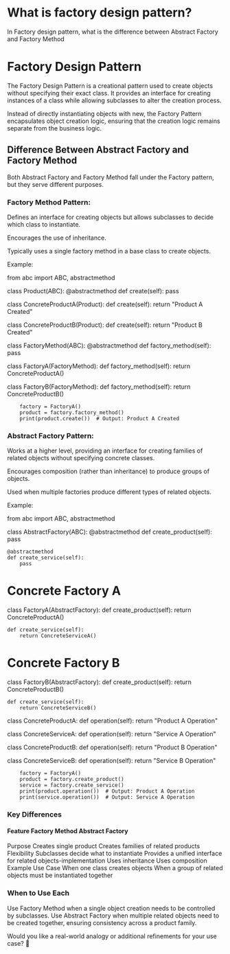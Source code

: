 # What is factory design pattern?
In Factory design pattern, what is the difference between Abstract Factory and Factory Method

# Factory Design Pattern
The Factory Design Pattern is a creational pattern used to create objects without specifying their exact class. It provides an interface for creating instances of a class while allowing subclasses to alter the creation process.

Instead of directly instantiating objects with new, the Factory Pattern encapsulates object creation logic, ensuring that the creation logic remains separate from the business logic.

## Difference Between Abstract Factory and Factory Method

Both Abstract Factory and Factory Method fall under the Factory pattern, but they serve different purposes.

### Factory Method Pattern:

Defines an interface for creating objects but allows subclasses to decide which class to instantiate.

Encourages the use of inheritance.

Typically uses a single factory method in a base class to create objects.

Example:

from abc import ABC, abstractmethod

class Product(ABC):
    @abstractmethod
    def create(self):
        pass

class ConcreteProductA(Product):
    def create(self):
        return "Product A Created"

class ConcreteProductB(Product):
    def create(self):
        return "Product B Created"

class FactoryMethod(ABC):
    @abstractmethod
    def factory_method(self):
        pass

class FactoryA(FactoryMethod):
    def factory_method(self):
        return ConcreteProductA()

class FactoryB(FactoryMethod):
    def factory_method(self):
        return ConcreteProductB()

<!-- Usage -->
```
    factory = FactoryA()
    product = factory.factory_method()
    print(product.create())  # Output: Product A Created
```

### Abstract Factory Pattern:
Works at a higher level, providing an interface for creating families of related objects without specifying concrete classes.

Encourages composition (rather than inheritance) to produce groups of objects.

Used when multiple factories produce different types of related objects.

Example:

from abc import ABC, abstractmethod

class AbstractFactory(ABC):
    @abstractmethod
    def create_product(self):
        pass

    @abstractmethod
    def create_service(self):
        pass

# Concrete Factory A
class FactoryA(AbstractFactory):
    def create_product(self):
        return ConcreteProductA()

    def create_service(self):
        return ConcreteServiceA()

# Concrete Factory B
class FactoryB(AbstractFactory):
    def create_product(self):
        return ConcreteProductB()

    def create_service(self):
        return ConcreteServiceB()

class ConcreteProductA:
    def operation(self):
        return "Product A Operation"

class ConcreteServiceA:
    def operation(self):
        return "Service A Operation"

class ConcreteProductB:
    def operation(self):
        return "Product B Operation"

class ConcreteServiceB:
    def operation(self):
        return "Service B Operation"

<!-- # Usage -->
```
    factory = FactoryA()
    product = factory.create_product()
    service = factory.create_service()
    print(product.operation())  # Output: Product A Operation
    print(service.operation())  # Output: Service A Operation
```



### Key Differences

#### Feature	        Factory Method	                            Abstract Factory
Purpose	                Creates single product	                    Creates families of related products
Flexibility	            Subclasses decide what to instantiate	    Provides a unified interface for related objects-implementation  Uses inheritance	                         Uses composition
Example Use Case	    When one class creates objects	            When a group of related objects must be
                                                                    instantiated together

### When to Use Each
Use Factory Method when a single object creation needs to be controlled by subclasses.
Use Abstract Factory when multiple related objects need to be created together, ensuring consistency across a product family.

Would you like a real-world analogy or additional refinements for your use case? 🚀
